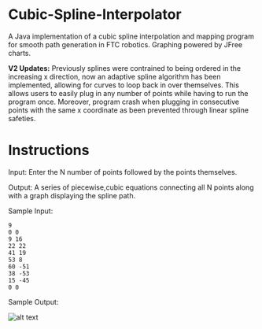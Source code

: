 # Cubic-Spline-Interpolator

A Java implementation of a cubic spline interpolation and mapping program for smooth path generation in FTC robotics. Graphing powered by JFree charts.

**V2 Updates:** Previously splines were contrained to being ordered in the increasing x direction, now an adaptive spline algorithm has been implemented, allowing for curves to loop back in over themselves. This allows users to easily plug in any number of points while having to run the program once. 
Moreover, program crash when plugging in consecutive points with the same x coordinate as been prevented through linear spline safeties. 
# Instructions

Input: Enter the N number of points followed by the points themselves. 

Output: A series of piecewise,cubic equations connecting all N points along with a graph displaying the spline path.

Sample Input:

```
9
0 0
9 16
22 22
41 19
53 8
60 -51
38 -53
15 -45
0 0
```

Sample Output:

![alt text](https://github.com/MrinallU/FTC-Cubic-Spline-Interpolation/blob/main/example.png?raw=true)
